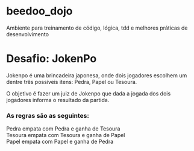 # beedoo_dojo
Ambiente para treinamento de código, lógica, tdd e melhores práticas de desenvolvimento
# Desafio: JokenPo

Jokenpo é uma brincadeira japonesa, onde dois jogadores escolhem um dentre três possíveis itens: Pedra, Papel ou Tesoura.

O objetivo é fazer um juiz de Jokenpo que dada a jogada dos dois jogadores informa o resultado da partida.

### As regras são as seguintes:

Pedra empata com Pedra e ganha de Tesoura   
Tesoura empata com Tesoura e ganha de Papel   
Papel empata com Papel e ganha de Pedra   
